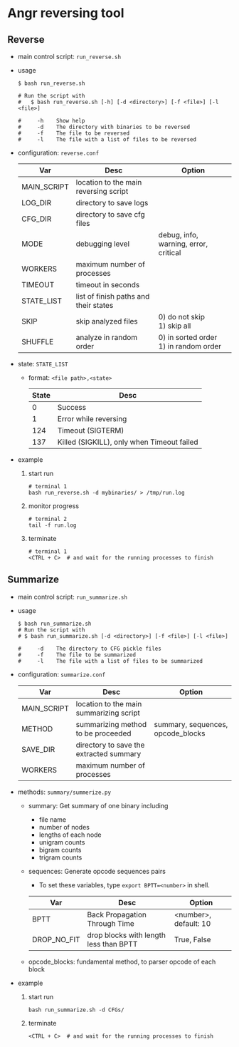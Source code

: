 # Angr reversing tool
## Reverse
- main control script: `run_reverse.sh`
- usage
    ```
    $ bash run_reverse.sh

    # Run the script with
    #   $ bash run_reverse.sh [-h] [-d <directory>] [-f <file>] [-l <file>]

    #     -h    Show help
    #     -d    The directory with binaries to be reversed
    #     -f    The file to be reversed
    #     -l    The file with a list of files to be reversed
    ```

- configuration: `reverse.conf`

    | Var         | Desc | Option |
    | ---         | ---  | ---    |
    | MAIN_SCRIPT | location to the main reversing script |                                          |
    | LOG_DIR     | directory to save logs                |                                          |
    | CFG_DIR     | directory to save cfg files           |                                          |
    | MODE        | debugging level                       | debug, info, warning, error, critical    |
    | WORKERS     | maximum number of processes           |                                          |
    | TIMEOUT     | timeout in seconds                    |                                          |
    | STATE_LIST  | list of finish paths and their states |                                          |
    | SKIP        | skip analyzed files                   | 0) do not skip<br>1) skip all            |
    | SHUFFLE     | analyze in random order               | 0) in sorted order<br>1) in random order |

- state: `STATE_LIST`
    - format: `<file path>,<state>`

        | State | Desc |
        | ---   | ---  |
        | 0     | Success                                    |
        | 1     | Error while reversing                      |
        | 124   | Timeout (SIGTERM)                          |
        | 137   | Killed (SIGKILL), only when Timeout failed |

- example
    1. start run
        ```
        # terminal 1
        bash run_reverse.sh -d mybinaries/ > /tmp/run.log
        ```
    2. monitor progress
        ```
        # terminal 2
        tail -f run.log
        ```
    3. terminate
        ```
        # terminal 1
        <CTRL + C>  # and wait for the running processes to finish
        ```

## Summarize
- main control script: `run_summarize.sh`
- usage
    ```
    $ bash run_summarize.sh
    # Run the script with
    # $ bash run_summarize.sh [-d <directory>] [-f <file>] [-l <file>]

    #     -d    The directory to CFG pickle files
    #     -f    The file to be summarized
    #     -l    The file with a list of files to be summarized
    ```

- configuration: `summarize.conf`

    | Var         | Desc | Option |
    | ---         | ---  | ---    |
    | MAIN_SCRIPT | location to the main summarizing script                | |
    | METHOD      | summarizing method to be proceeded                     | summary, sequences, opcode_blocks |
    | SAVE_DIR    | directory to save the extracted summary                | |
    | WORKERS     | maximum number of processes                            | |

- methods: `summary/summerize.py`
    - summary: Get summary of one binary including
        - file name
        - number of nodes
        - lengths of each node
        - unigram counts
        - bigram counts
        - trigram counts
    - sequences: Generate opcode sequences pairs
        - To set these variables, type `export BPTT=<number>` in shell.

        | Var         | Desc                             | Option |
        | ---         | ---                              | ---    |
        | BPTT        | Back Propagation Through Time    | \<number>, default: 10 |
        | DROP_NO_FIT | drop blocks with length less than BPTT | True, False      |

    - opcode_blocks: fundamental method, to parser opcode of each block

- example
    1. start run
        ```
        bash run_summarize.sh -d CFGs/
        ```
    2. terminate
        ```
        <CTRL + C>  # and wait for the running processes to finish
        ```